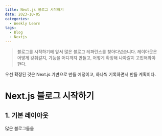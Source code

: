 ```yaml
---
title: Next.js 블로그 시작하기
date: 2023-10-05
categories:
  - Weekly Learn
tags:
  - Blog
  - Nextjs
---
```


> 블로그를 시작하기에 앞서 많은 블로그 레퍼런스를 찾아다녔습니다. 레이아웃은 어떻게 갖춰갈지, 기능을 어디까지 만들고, 어떻게 확장해 나아갈지 고민해봐야 한다.

우선 확정된 것은 Next.js 기반으로 만들 예정이고, 하나씩 기록하면서 만들 계획이다.

# Next.js 블로그 시작하기

## 1. 기본 레이아웃

많은 블로그들을
